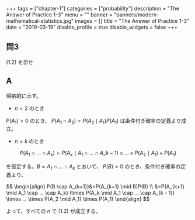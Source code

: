 +++
tags = ["chapter-1"]
categories = ["probability"]
description = "The Answer of Practice 1-3"
menu = ""
banner = "banners/modern-mathematical-statistics.jpg"
images = []
title = "The Answer of Practice 1-3"
date = "2019-03-19"
disable_profile = true 
disable_widgets = false 
+++

## 問3
(1.2) を示せ

## A
帰納的に示す。

- $n=2$ のとき

$P(A_1) \gt 0$ のとき、 $P(A_1 \cap A_2) = P(A_2 \mid A_1)P(A_1)$ は条件付き確率の定義より成立。

- $n=k$ のとき

$$P(A_1 \cap ... \cap A_k) = P(A_k \mid A_1 \cap ... \cap A\_{k-1}) \times ... \times P(A_2 \mid A_1) \times P(A_1)$$ 

を仮定する。$B = A_1 \cap ... \cap A_k$ とおいて、 $P(B) \gt 0$ のとき、条件付き確率の定義より、

$$
\begin{align}
P(B \cap A_\{k+1})&=P(A\_{k+1} \mid B)P(B) \\\\ 
&=P(A\_{k+1} \mid A_1 \cap ... \cap A_k) \times P(A_k \mid A_1 \cap ... \cap A\_{k - 1}) \times ... \times P(A_2 \mid A_1) \times P(A_1)
\end{align}
$$ 

よって、すべての $n$ で (1.2) が成立する。